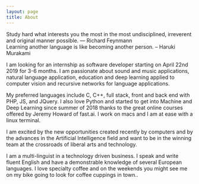 ```yaml
---
layout: page
title: About
---
```

<div class="message">  
  Study hard what interests you the most in the most undisciplined, irreverent and original manner possible.
― Richard Feynmann
</div>
<div class="message">
  Learning another language is like becoming another person. – Haruki Murakami
</div>

<!-- ![laurent](/assets/img/about.jpg){:class="profile_img"} -->

I am looking for an internship as software developer starting on April 22nd 2019 for 3-6 months. I am passionate about sound and music applications, natural language application, education and deep learning applied to computer vision and recursive networks for language applications.

My preferred languages include C, C++, full stack, front and back end with PHP, JS, and JQuery. I also love Python and started to get into Machine and Deep Learning since summer of 2018 thanks to the great online courses offered by Jeremy Howard of fast.ai. I work on macs and I am at ease with a linux terminal.

I am excited by the new opportunities created recently by computers and by the advances in the Artificial Intelligence field and want to be in the winning team at the crossroads of liberal arts and technology.

I am a multi-linguist in a technology driven business. I speak and write fluent English and have a demonstrable knowledge of several European languages. I love specialty coffee and on the weekends you might see me on my bike going to look for coffee cuppings in town.. 

